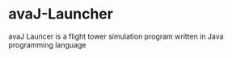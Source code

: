 # avaJ-Launcher
avaJ Launcer is a flight tower simulation program written in Java programming language
